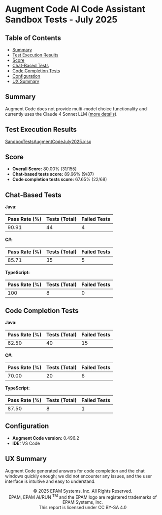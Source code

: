 # Augment Code AI Code Assistant Sandbox Tests - July 2025

## Table of Contents

- [Summary](#summary)
- [Test Execution Results](#test-execution-results)
- [Score](#score)
- [Chat-Based Tests](#chat-based-tests)
- [Code Completion Tests](#code-completion-tests)
- [Configuration](#configuration)
- [UX Summary](#ux-summary)

## Summary

Augment Code does not provide multi-model choice functionality and currently uses the Claude 4 Sonnet LLM ([more details](https://support.augmentcode.com/articles/5949245054-what-models-does-augment-use)).

## Test Execution Results

[SandboxTestsAugmentCodeJuly2025.xlsx](../../../../../reports/2025/SandboxTestsAugmentCodeJuly2025.xlsx)

## Score

- **Overall Score:** 80.00% (31/155)
- **Chat-based tests score:** 89.66% (9/87)
- **Code completion tests score:** 67.65% (22/68)

## Chat-Based Tests

**Java:**

| Pass Rate (%) | Tests (Total) | Failed Tests |
|---------------|---------------|--------------|
| 90.91         | 44            | 4            |

**C#:**

| Pass Rate (%) | Tests (Total) | Failed Tests |
|---------------|---------------|--------------|
| 85.71         | 35            | 5            |

**TypeScript:**

| Pass Rate (%) | Tests (Total) | Failed Tests |
|---------------|---------------|--------------|
| 100           | 8             | 0            |

## Code Completion Tests

**Java:**

| Pass Rate (%) | Tests (Total) | Failed Tests |
|---------------|---------------|--------------|
| 62.50         | 40            | 15           |

**C#:**

| Pass Rate (%) | Tests (Total) | Failed Tests |
|---------------|---------------|--------------|
| 70.00         | 20            | 6            |

**TypeScript:**

| Pass Rate (%) | Tests (Total) | Failed Tests |
|---------------|---------------|--------------|
| 87.50         | 8             | 1            |

## Configuration

- **Augment Code version:** 0.496.2
- **IDE:** VS Code

## UX Summary

Augment Code generated answers for code completion and the chat windows quickly enough; we did not encounter any issues, and the user interface is intuitive and easy to understand.

<p style="text-align: center;">    © 2025 EPAM Systems, Inc. All Rights Reserved.<br/>    EPAM, EPAM AI/RUN <sup>TM</sup> and the EPAM logo are registered trademarks of EPAM Systems, Inc.<br>    This report is licensed under CC BY-SA 4.0<br/></p>
